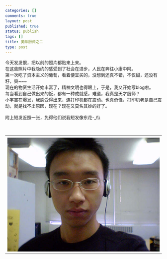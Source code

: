 ```yaml
--- 
categories: []
comments: true
layout: post
published: true
status: publish
tags: []
title: 美味厨师之二
type: post
---
```

<div id="msgcns!5F971C000415D85F!161" class="bvMsg">
<div>今天发发恨，把以前的照片都贴来上来。</div>
<div>在这些照片中我隐约的感受到了社会在进步，人民在奔往小康中阿。</div>
<div>第一次吃了资本主义的葡萄，看着便宜买的，没想到还真不错，不仅甜，还没有籽，爽~~~</div>
<div>现在的物资生活开始丰富了，精神文明也得跟上，于是，我又开始写blog啦。</div>
<div>每当看到自己做出来的饭，都有一种成就感，难道，我真是天才厨师？</div>
<div>小宇宙在爆发，我感受得出来，连打印机都在震动。也真奇怪，打印机老是自己震动，就是找不出原因，现在？现在又莫名其妙的好了。</div>
<div> </div>
<div>附上短发近照一张，免得他们说我短发像东花-_\\\</div>
<div> </div>
<div> </div>
</div>
<table cellspacing="0" border="0">
<tr><td></td></tr>
<tr><td valign="top"><a href="/images/blog/2005-09-26-mei-wei-chu-shi-zhi-er-0.jpg" target="_blank" rel="WLPP;url=http://blufiles.storage.live.com/y1pMuQ4GHno8BbgnTc72knB-kDJ7x0KtKcSsa4KCbwq6aQKr3A63J5Q-FMPdetFa61UM5vy9FZxU3I;cnsid=cns!5F971C000415D85F!162"><img src="/images/blog/2005-09-26-mei-wei-chu-shi-zhi-er-0.jpg" border="0" alt=""></a></td></tr>
</table>
